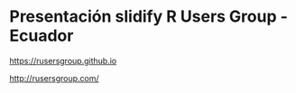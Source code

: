 # Presentación slidify R Users Group - Ecuador
https://rusersgroup.github.io

http://rusersgroup.com/
